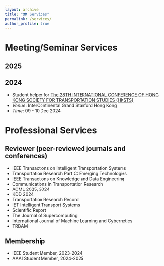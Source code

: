 ```yaml
---
layout: archive
title: "🎓 Services"
permalink: /services/
author_profile: true
---
```


# Meeting/Seminar Services

## 2025

## 2024
- Student helper for [The 28TH INTERNATIONAL CONFERENCE OF HONG KONG SOCIETY FOR TRANSPORTATION STUDIES (HKSTS)](https://www.hksts.org/conf24b.htm)
- *Venue*: InterContinental Grand Stanford Hong Kong
- *Time*: 09 - 10 Dec 2024

# Professional Services

## Reviewer (peer-reviewed journals and conferences)
- IEEE Transactions on Intelligent Transportation Systems
- Transportation Research Part C: Emerging Technologies
- IEEE Transactions on Knowledge and Data Engineering
- Communications in Transportation Research
- ACML 2025, 2024
- KDD 2024
- Transportation Research Record
- IET Intelligent Transport Systems
- Scientific Report
- The Journal of Supercomputing
- International Journal of Machine Learning and Cybernetics
- TRBAM

## Membership
- IEEE Student Member, 2023-2024
- AAAI Student Member, 2024-2025
